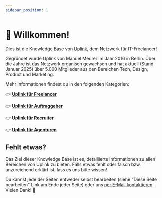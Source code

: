 ```yaml
---
sidebar_position: 1
---
```


# 👋 Willkommen!

Dies ist die Knowledge Base von [Uplink](https://uplink.tech/), dem Netzwerk für IT-Freelancer!

Gegründet wurde Uplink von Manuel Meurer im Jahr 2016 in Berlin. Über die Jahre ist das Netzwerk organisch gewachsen und hat aktuell (Stand Januar 2025) über 5.000 Mitglieder aus den Bereichen Tech, Design, Product und Marketing.

Mehr Informationen findest du in den folgenden Kategorien:

👉 **[Uplink für Freelancer](020-freelancers/index.md)**

👉 **[Uplink für Auftraggeber](030-clients/index.md)**

👉 **[Uplink für Recruiter](040-recruiters/index.md)**

👉 **[Uplink für Agenturen](050-agencies/index.md)**

## Fehlt etwas?

Das Ziel dieser Knowledge Base ist es, detaillierte Informationen zu allen Bereichen von Uplink zu bieten. Falls etwas fehlt oder falsch bzw. unzureichend erklärt ist, lass es uns bitte wissen!

Du kannst jede der Seiten entweder selbst bearbeiten (siehe "Diese Seite bearbeiten" Link am Ende jeder Seite) oder uns [per E-Mail kontaktieren](mailto:hello@uplink.tech). Vielen Dank! 🙇

